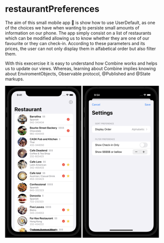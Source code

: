 # restaurantPreferences

The aim of this small mobile app 📱 is show how to use UserDefault, as one of the choices we have when wanting to persiste small amounts of information on our phone. The app simply consist on a list of restaurants which can be modified allowing us to know whether they are one of our favourite or they can check-in. According to these parameters and its prices, the user can not only display them in alfabetical order but also filter them.

With this execercise it is easy to understand how Combine works and helps us to update our views. Whereas, learning about Combine implies knowing about EnviromentObjects, Observable protocol, @Published and @State markups.


<img src="main_screen.png" width="250">
<img src="setting_screen.png" width="250">
